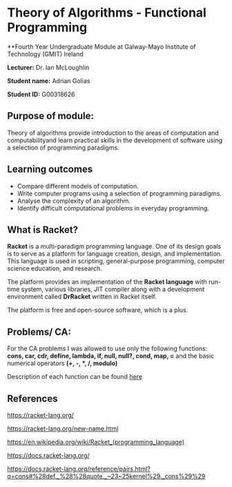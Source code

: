 # Theory of Algorithms - Functional Programming
**Fourth Year Undergraduate Module at Galway-Mayo Institute of Technology (GMIT) Ireland

**Lecturer:** Dr. Ian McLoughlin

**Student name:** Adrian Golias

**Student ID:** G00318626

## Purpose of module:
Theory of algorithms provide introduction to the areas of computation and computabilityand learn practical skills in the development of software using a selection of programming paradigms.

## Learning outcomes
* Compare different models of computation.
* Write computer programs using a selection of programming paradigms.
* Analyse the complexity of an algorithm.
* Identify difficult computational problems in everyday programming.

## What is Racket?
**Racket** is a multi-paradigm programming language. One of its design goals is to serve as a platform for language creation, design, and implementation. This language is used in scripting, general-purpose programming, computer science education, and research.

The platform provides an implementation of the **Racket language** with run-time system, various libraries, JIT compiler along with a development environment called **DrRacket** written in Racket itself.

The platform is free and open-source software, which is a plus.

## Problems/ CA:

For the CA problems I was allowed to use only the following functions:
**cons, car, cdr, define, lambda, if, null, null?, cond, map, =** and the basic numerical operators __(+, -, *, /, modulo)__

Description of each function can be found [here](https://docs.racket-lang.org/reference/pairs.html?q=cons#%28def._%28%28quote._~23~25kernel%29._cons%29%29)



## References
https://racket-lang.org/

https://racket-lang.org/new-name.html

https://en.wikipedia.org/wiki/Racket_(programming_language)

https://docs.racket-lang.org/

https://docs.racket-lang.org/reference/pairs.html?q=cons#%28def._%28%28quote._~23~25kernel%29._cons%29%29


